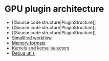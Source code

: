 # GPU plugin architecture

- [[Source code structure|PluginStructure]]
- [[Source code structure|PluginStructure]]
- [[Source code structure|PluginStructure]]
- [Simplified workflow](./WorkFlow.md)
- [Memory formats](./MemoryFormats.md)
- [Kernels and kernel selectors](./Kernels.md)
- [Debug utils](./DebugUtils.md)
